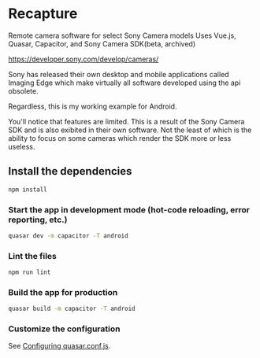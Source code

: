 # Recapture

Remote camera software for select Sony Camera models
Uses Vue.js, Quasar, Capacitor, and Sony Camera SDK(beta, archived)

https://developer.sony.com/develop/cameras/

Sony has released their own desktop and mobile applications called Imaging Edge which make virtually all software developed using the api obsolete.

Regardless, this is my working example for Android.

You'll notice that features are limited. This is a result of the Sony Camera SDK and is also exibited in their own software. Not the least of which is the ability to focus on some cameras which render the SDK more or less useless.

## Install the dependencies

```bash
npm install
```

### Start the app in development mode (hot-code reloading, error reporting, etc.)

```bash
quasar dev -m capacitor -T android
```

### Lint the files

```bash
npm run lint
```

### Build the app for production

```bash
quasar build -m capacitor -T android
```

### Customize the configuration

See [Configuring quasar.conf.js](https://v2.quasar.dev/quasar-cli/quasar-conf-js).
